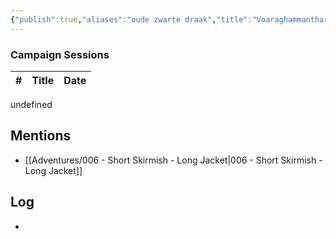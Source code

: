 ```yaml
---
{"publish":true,"aliases":"oude zwarte draak","title":"Voaraghammanthar","created":"2025-07-05","modified":"2025-07-21T19:14:03.208+02:00","published":"2025-07-05","cssclasses":""}
---
```


### Campaign Sessions

| # | Title | Date |
|--|--|--|
undefined

## Mentions
- [[Adventures/006 - Short Skirmish - Long Jacket\|006 - Short Skirmish - Long Jacket]]


## Log
* 